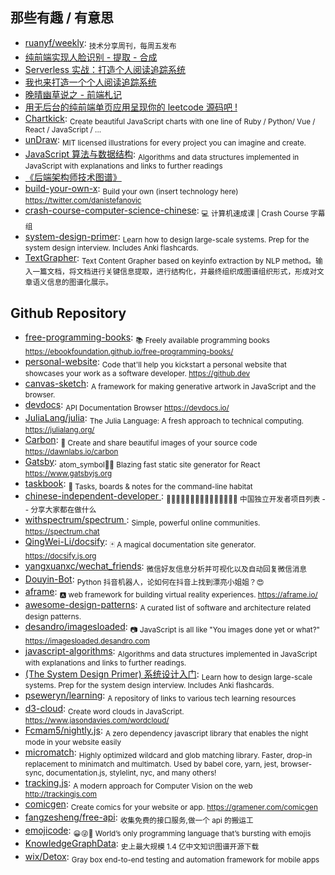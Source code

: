 ## 那些有趣 / 有意思

- [ruanyf/weekly](https://github.com/ruanyf/weekly): <sub>技术分享周刊，每周五发布</sub>
- [纯前端实现人脸识别 - 提取 - 合成](http://refined-x.com/2017/09/06/纯前端实现人脸识别-提取-合成)
- [Serverless 实战：打造个人阅读追踪系统](http://insights.thoughtworks.cn/serverless-combat/)
- [我也来打造一个个人阅读追踪系统](https://juejin.im/post/59d975b6f265da065f04d8ff)
- [晚晴幽草说之 - 前端札记](https://jeffjade.com/2017/10/09/130-front-end-notes/)
- [用无后台的纯前端单页应用呈现你的 leetcode 源码吧 !](https://chuckliu.me/#!/posts/585a490ba615fc14847bff57)
- [Chartkick](https://www.chartkick.com/): <sub>Create beautiful JavaScript charts with one line of Ruby / Python/ Vue / React / JavaScript / ...</sub>
- [unDraw](https://undraw.co/): <sub>MIT licensed illustrations for every project you can imagine and create.</sub>
- [JavaScript 算法与数据结构](https://github.com/trekhleb/javascript-algorithms/blob/master/README.zh-CN.md): <sub>Algorithms and data structures implemented in JavaScript with explanations and links to further readings</sub>
- [《后端架构师技术图谱》](https://github.com/xingshaocheng/architect-awesome?1527821329523)
- [build-your-own-x](https://github.com/danistefanovic/build-your-own-x): <sub>Build your own (insert technology here) https://twitter.com/danistefanovic</sub>
- [crash-course-computer-science-chinese](https://github.com/1c7/crash-course-computer-science-chinese): <sub>💻 计算机速成课 | Crash Course 字幕组</sub>
- [system-design-primer](https://github.com/donnemartin/system-design-primer): <sub>Learn how to design large-scale systems. Prep for the system design interview. Includes Anki flashcards.</sub>
- [TextGrapher](https://github.com/liuhuanyong/TextGrapher): <sub>Text Content Grapher based on keyinfo extraction by NLP method。输入一篇文档，将文档进行关键信息提取，进行结构化，并最终组织成图谱组织形式，形成对文章语义信息的图谱化展示。</sub>

## Github Repository

- [free-programming-books](https://github.com/EbookFoundation/free-programming-books): <sub>📚 Freely available programming books https://ebookfoundation.github.io/free-programming-books/</sub>
- [personal-website](https://github.com/github/personal-website): <sub>Code that'll help you kickstart a personal website that showcases your work as a software developer. https://github.dev</sub>
- [canvas-sketch](https://github.com/mattdesl/canvas-sketch): <sub>A framework for making generative artwork in JavaScript and the browser.</sub>
- [devdocs](https://github.com/freeCodeCamp/devdocs): <sub>API Documentation Browser https://devdocs.io/</sub>
- [JuliaLang/julia](https://github.com/JuliaLang/julia): <sub>The Julia Language: A fresh approach to technical computing. https://julialang.org/</sub>
- [Carbon](https://github.com/dawnlabs/carbon): <sub>🎨 Create and share beautiful images of your source code https://dawnlabs.io/carbon</sub>
- [Gatsby](https://github.com/gatsbyjs/gatsby): <sub>atom_symbol📄🚀 Blazing fast static site generator for React https://www.gatsbyjs.org</sub>
- [taskbook](https://github.com/klauscfhq/taskbook): <sub>📓 Tasks, boards & notes for the command-line habitat</sub>
- [chinese-independent-developer ](https://github.com/1c7/chinese-independent-developer): <sub>👩🏿‍💻👨🏾‍💻👩🏼‍💻👨🏽‍💻👩🏻‍💻 中国独立开发者项目列表 -- 分享大家都在做什么</sub>
- [withspectrum/spectrum ](https://github.com/withspectrum/spectrum): <sub>Simple, powerful online communities. https://spectrum.chat</sub>
- [QingWei-Li/docsify](https://github.com/QingWei-Li/docsify): <sub>🃏 A magical documentation site generator. https://docsify.js.org</sub>
- [yangxuanxc/wechat_friends](https://github.com/yangxuanxc/wechat_friends): <sub>微信好友信息分析并可视化以及自动回复微信消息</sub>
- [Douyin-Bot](https://github.com/wangshub/Douyin-Bot): <sub>Python 抖音机器人，论如何在抖音上找到漂亮小姐姐？😍</sub>
- [aframe](https://github.com/aframevr/aframe): <sub>🅰️ web framework for building virtual reality experiences. https://aframe.io/</sub>
- [awesome-design-patterns](https://github.com/DovAmir/awesome-design-patterns): <sub>A curated list of software and architecture related design patterns.</sub>
- [desandro/imagesloaded](https://github.com/desandro/imagesloaded): <sub>📷 JavaScript is all like "You images done yet or what?" https://imagesloaded.desandro.com</sub>
- [javascript-algorithms](https://github.com/trekhleb/javascript-algorithms): <sub>Algorithms and data structures implemented in JavaScript with explanations and links to further readings.</sub>
- [(The System Design Primer) 系统设计入门](https://github.com/donnemartin/system-design-primer): <sub>Learn how to design large-scale systems. Prep for the system design interview. Includes Anki flashcards.</sub>
- [pseweryn/learning](https://github.com/pseweryn/learning): <sub>A repository of links to various tech learning resources</sub>
- [d3-cloud](https://github.com/jasondavies/d3-cloud): <sub>Create word clouds in JavaScript. https://www.jasondavies.com/wordcloud/ </sub>
- [Fcmam5/nightly.js](https://github.com/Fcmam5/nightly.js): <sub>A zero dependency javascript library that enables the night mode in your website easily</sub>
- [micromatch](https://github.com/micromatch/micromatch): <sub>Highly optimized wildcard and glob matching library. Faster, drop-in replacement to minimatch and multimatch. Used by babel core, yarn, jest, browser-sync, documentation.js, stylelint, nyc, and many others! </sub>
- [tracking.js](https://github.com/eduardolundgren/tracking.js): <sub>A modern approach for Computer Vision on the web http://trackingjs.com</sub>
- [comicgen](https://github.com/gramener/comicgen): <sub>Create comics for your website or app. https://gramener.com/comicgen</sub>
- [fangzesheng/free-api](https://github.com/fangzesheng/free-api): <sub>收集免费的接口服务,做一个 api 的搬运工</sub>
- [emojicode](https://github.com/emojicode/emojicode): <sub>😀😜🔂 World’s only programming language that’s bursting with emojis</sub>
- [KnowledgeGraphData](https://github.com/ownthink/KnowledgeGraphData): <sub>史上最大规模 1.4 亿中文知识图谱开源下载</sub>
- [wix/Detox](https://github.com/wix/Detox): <sub>Gray box end-to-end testing and automation framework for mobile apps</sub>
